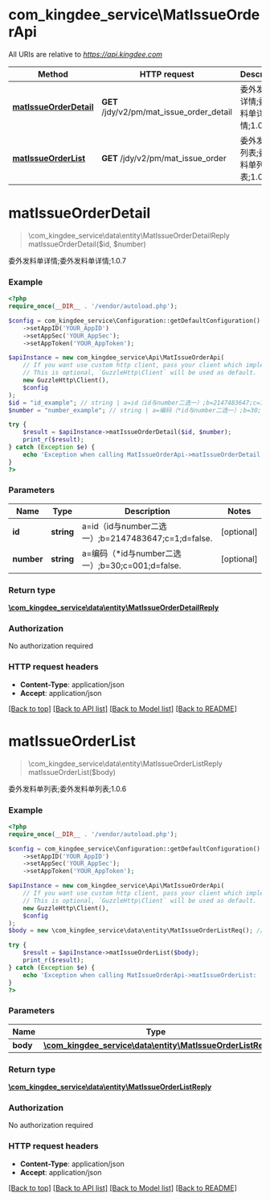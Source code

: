 # com_kingdee_service\MatIssueOrderApi

All URIs are relative to *https://api.kingdee.com*

Method | HTTP request | Description
------------- | ------------- | -------------
[**matIssueOrderDetail**](MatIssueOrderApi.md#matIssueOrderDetail) | **GET** /jdy/v2/pm/mat_issue_order_detail | 委外发料单详情;委外发料单详情;1.0.7
[**matIssueOrderList**](MatIssueOrderApi.md#matIssueOrderList) | **GET** /jdy/v2/pm/mat_issue_order | 委外发料单列表;委外发料单列表;1.0.6


# **matIssueOrderDetail**
> \com_kingdee_service\data\entity\MatIssueOrderDetailReply matIssueOrderDetail($id, $number)

委外发料单详情;委外发料单详情;1.0.7

### Example
```php
<?php
require_once(__DIR__ . '/vendor/autoload.php');

$config = com_kingdee_service\Configuration::getDefaultConfiguration()
    ->setAppID('YOUR_AppID')
    ->setAppSec('YOUR_AppSec');
    ->setAppToken('YOUR_AppToken');

$apiInstance = new com_kingdee_service\Api\MatIssueOrderApi(
    // If you want use custom http client, pass your client which implements `GuzzleHttp\ClientInterface`.
    // This is optional, `GuzzleHttp\Client` will be used as default.
    new GuzzleHttp\Client(),
    $config
);
$id = "id_example"; // string | a=id（id与number二选一）;b=2147483647;c=1;d=false.
$number = "number_example"; // string | a=编码（*id与number二选一）;b=30;c=001;d=false.

try {
    $result = $apiInstance->matIssueOrderDetail($id, $number);
    print_r($result);
} catch (Exception $e) {
    echo 'Exception when calling MatIssueOrderApi->matIssueOrderDetail: ', $e->getMessage(), PHP_EOL;
}
?>
```

### Parameters

Name | Type | Description  | Notes
------------- | ------------- | ------------- | -------------
 **id** | **string**| a&#x3D;id（id与number二选一）;b&#x3D;2147483647;c&#x3D;1;d&#x3D;false. | [optional]
 **number** | **string**| a&#x3D;编码（*id与number二选一）;b&#x3D;30;c&#x3D;001;d&#x3D;false. | [optional]

### Return type

[**\com_kingdee_service\data\entity\MatIssueOrderDetailReply**](../Model/MatIssueOrderDetailReply.md)

### Authorization

No authorization required

### HTTP request headers

 - **Content-Type**: application/json
 - **Accept**: application/json

[[Back to top]](#) [[Back to API list]](../../README.md#documentation-for-api-endpoints) [[Back to Model list]](../../README.md#documentation-for-models) [[Back to README]](../../README.md)

# **matIssueOrderList**
> \com_kingdee_service\data\entity\MatIssueOrderListReply matIssueOrderList($body)

委外发料单列表;委外发料单列表;1.0.6

### Example
```php
<?php
require_once(__DIR__ . '/vendor/autoload.php');

$config = com_kingdee_service\Configuration::getDefaultConfiguration()
    ->setAppID('YOUR_AppID')
    ->setAppSec('YOUR_AppSec');
    ->setAppToken('YOUR_AppToken');

$apiInstance = new com_kingdee_service\Api\MatIssueOrderApi(
    // If you want use custom http client, pass your client which implements `GuzzleHttp\ClientInterface`.
    // This is optional, `GuzzleHttp\Client` will be used as default.
    new GuzzleHttp\Client(),
    $config
);
$body = new \com_kingdee_service\data\entity\MatIssueOrderListReq(); // \com_kingdee_service\data\entity\MatIssueOrderListReq | 

try {
    $result = $apiInstance->matIssueOrderList($body);
    print_r($result);
} catch (Exception $e) {
    echo 'Exception when calling MatIssueOrderApi->matIssueOrderList: ', $e->getMessage(), PHP_EOL;
}
?>
```

### Parameters

Name | Type | Description  | Notes
------------- | ------------- | ------------- | -------------
 **body** | [**\com_kingdee_service\data\entity\MatIssueOrderListReq**](../Model/MatIssueOrderListReq.md)|  | [optional]

### Return type

[**\com_kingdee_service\data\entity\MatIssueOrderListReply**](../Model/MatIssueOrderListReply.md)

### Authorization

No authorization required

### HTTP request headers

 - **Content-Type**: application/json
 - **Accept**: application/json

[[Back to top]](#) [[Back to API list]](../../README.md#documentation-for-api-endpoints) [[Back to Model list]](../../README.md#documentation-for-models) [[Back to README]](../../README.md)

